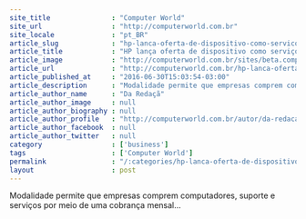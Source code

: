 ```yaml
---
site_title               : "Computer World"
site_url                 : "http://computerworld.com.br"
site_locale              : "pt_BR"
article_slug             : "hp-lanca-oferta-de-dispositivo-como-servico-para-acelerar-negocios-de-pcs"
article_title            : "HP lança oferta de dispositivo como serviço para acelerar negócios de PCs"
article_image            : "http://computerworld.com.br/sites/beta.computerworld.com.br/files/news_articles/hp_fachada_625.jpg"
article_url              : "http://computerworld.com.br/hp-lanca-oferta-de-dispositivo-como-servico-para-acelerar-negocios-de-pcs"
article_published_at     : "2016-06-30T15:03:54-03:00"
article_description      : "Modalidade permite que empresas comprem computadores, suporte e serviços por meio de uma cobrança mensal..."
article_author_name      : "Da Redaçã"
article_author_image     : null
article_author_biography : null
article_author_profile   : "http://computerworld.com.br/autor/da-redacao"
article_author_facebook  : null
article_author_twitter   : null
category                 : ['business']
tags                     : ['Computer World']
permalink                : "/:categories/hp-lanca-oferta-de-dispositivo-como-servico-para-acelerar-negocios-de-pcs/"
layout                   : post
---
```


Modalidade permite que empresas comprem computadores, suporte e serviços por meio de uma cobrança mensal...
